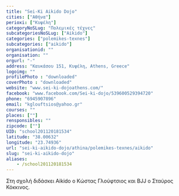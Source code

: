 ```yaml
---
title: "Sei-Ki Aikido Dojo"
cities: ["Αθήνα"]
perioxi: ["Κυψέλη"]
categoryNoSLug: "Πολεμικές τέχνες"
subcategoriesNoSLug: ["Aikido"]
categories: ["polemikes-texnes"]
subcategories: ["aikido"]
organisationid: ""
organisation: ""
orgurl: "-"
address: "Καυκάσου 151, Κυψέλη, Athens, Greece"
logoimg: ""
profilePhoto : "downloaded"
coverPhoto : "downloaded"
website: "www.sei-ki-dojoathens.com/"
facebook: "www.facebook.com/Sei-ki-dojo/539600529394720"
phone: "6945907896"
email: "kglouftsios@yahoo.gr"
courses: ""
places: [""]
rensponsibles: ""
zipcode: [""]
UID: "school201120181534"
latitude: "38.00632"
longitude: "23.74936"
url: "sei-ki-aikido-dojo/athina/polemikes-texnes/aikido"
slug: "sei-ki-aikido-dojo"
aliases:
    - /school201120181534
---
```



Στη σχολή διδάσκει Aikido o Κώστας Γλούφτσιος και ΒJJ o Σταύρος Κόκκινος.

